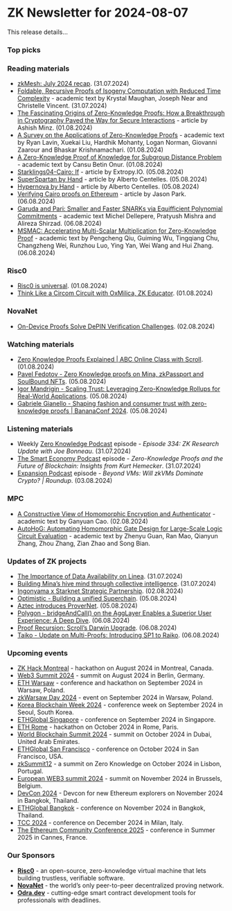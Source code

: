 # ZK Newsletter for 2024-08-07
This release details...

### Top picks

### Reading materials 
* [zkMesh: July 2024 recap](https://zkmesh.substack.com/p/zkmesh-july-2024-recap). (31.07.2024)
* [Foldable, Recursive Proofs of Isogeny Computation with Reduced Time Complexity](https://eprint.iacr.org/2024/1219.pdf) - academic text by Krystal Maughan, Joseph Near and Christelle Vincent. (31.07.2024)
* [The Fascinating Origins of Zero-Knowledge Proofs: How a Breakthrough in Cryptography Paved the Way for Secure Interactions](https://medium.com/@ashishminz900/the-fascinating-origins-of-zero-knowledge-proofs-how-a-breakthrough-in-cryptography-paved-the-way-a3fd797f4936) - article by Ashish Minz. (01.08.2024)
* [A Survey on the Applications of Zero-Knowledge Proofs](https://arxiv.org/pdf/2408.00243) - academic text by Ryan Lavin, Xuekai Liu, Hardhik Mohanty, Logan Norman, Giovanni Zaarour and Bhaskar Krishnamachari. (01.08.2024)
* [A Zero-Knowledge Proof of Knowledge for Subgroup Distance Problem](https://arxiv.org/pdf/2408.00395) - academic text by Cansu Betin Onur. (01.08.2024)
* [Starklings04-Cairo: If](https://extropy-io.medium.com/starklings04-cairo-if-65a89ee7c3b8) - article by Extropy.IO. (05.08.2024)
* [SuperSpartan by Hand](https://anoma.net/blog/superspartan-by-hand) - article by Alberto Centelles. (05.08.2024)
* [Hypernova by Hand](https://anoma.net/blog/hypernova-by-hand) - article by Alberto Centelles. (05.08.2024)
* [Verifying Cairo proofs on Ethereum](https://www.zksecurity.xyz/blog/posts/stark-evm-adapter/) - article by Jason Park. (06.08.2024)
* [Garuda and Pari: Smaller and Faster SNARKs via Equifficient Polynomial Commitments](https://eprint.iacr.org/2024/1245.pdf) - academic text Michel Dellepere, Pratyush Mishra and Alireza Shirzad. (06.08.2024)
* [MSMAC: Accelerating Multi-Scalar Multiplication for Zero-Knowledge Proof](https://eprint.iacr.org/2024/1246.pdf) - academic text by Pengcheng Qiu, Guiming Wu, Tingqiang Chu, Changzheng Wei, Runzhou Luo, Ying Yan, Wei Wang and Hui Zhang. (06.08.2024)

### Risc0
* [Risc0 is universal](https://x.com/RiscZero/status/1819114567773180180). (01.08.2024)
* [Think Like a Circom Circuit with OxMilica, ZK Educator](https://www.youtube.com/watch?v=aoOkX1hfmcI). (01.08.2024)
 
### NovaNet 
* [On-Device Proofs Solve DePIN Verification Challenges](https://www.coindesk.com/opinion/2024/08/02/on-device-proofs-solve-depin-verification-challenges/?utm_content=editorial&utm_term=organic&utm_source=twitter&utm_medium=social&utm_campaign=coindesk_main). (02.08.2024)
 
### Watching materials
* [Zero Knowledge Proofs Explained | ABC Online Class with Scroll](https://www.youtube.com/watch?v=Z7u-WxARB7Q). (01.08.2024)
* [Pavel Fedotov - Zero Knowledge proofs on Mina, zkPassport and SoulBound NFTs](https://www.youtube.com/watch?v=LFvMP7bBnhY). (05.08.2024)
* [Igor Mandrigin - Scaling Trust: Leveraging Zero-Knowledge Rollups for Real-World Applications](https://www.youtube.com/watch?v=EfQqf4aTFdY). (05.08.2024)
* [Gabriele Gianello - Shaping fashion and consumer trust with zero-knowledge proofs | BananaConf 2024](https://www.youtube.com/watch?v=f3X-VFPxzEY). (05.08.2024)

### Listening materials
* Weekly [Zero Knowledge Podcast](https://zeroknowledge.fm/334-2/) episode - *Episode 334: ZK Research Update with Joe Bonneau*. (31.07.2024) 
* [The Smart Economy Podcast](https://www.youtube.com/watch?v=A3lQ_FE9zfI) episode - *Zero-Knowledge Proofs and the Future of Blockchain: Insights from Kurt Hemecker*. (31.07.2024)
* [Expansion Podcast](https://www.youtube.com/watch?v=LKMUEXloDk0) episode - *Beyond VMs: Will zkVMs Dominate Crypto? | Roundup*. (03.08.2024)
 
### MPC
* [A Constructive View of Homomorphic Encryption and Authenticator](https://eprint.iacr.org/2024/1231.pdf) - academic text by Ganyuan Cao. (02.08.2024)
* [AutoHoG: Automating Homomorphic Gate Design for Large-Scale Logic Circuit Evaluation](https://eprint.iacr.org/2024/1250.pdf) - academic text by Zhenyu Guan, Ran Mao, Qianyun Zhang, Zhou Zhang, Zian Zhao and Song Bian.
 
### Updates of ZK projects
* [The Importance of Data Availability on Linea](https://linea.mirror.xyz/W1J_-t293AHrFtgLc_SbFD1dOIF4ZosJHI6JVPl0SQ4). (31.07.2024)
* [Building Mina’s hive mind through collective intelligence](https://minaprotocol.com/blog/building-minas-hive-mind-through-collective-intelligence). (31.07.2024)
* [Ingonyama x Starknet Strategic Partnership](https://medium.com/@ingonyama/ingonyama-x-starknet-strategic-partnership-af22539d41b2). (02.08.2024)
* [Optimistic - Building a unified Superchain](https://optimism.mirror.xyz/RGW8X3ZWkLxCS4kc3eM7m1uHsAd5DXCD5AICzIIC7OQ). (05.08.2024)
* [Aztec introduces ProverNet](https://x.com/aztecnetwork/status/1820560407058399462). (05.08.2024)
* [Polygon - bridgeAndCall() on the AggLayer Enables a Superior User Experience: A Deep Dive](https://polygon.technology/blog/bridgeandcall-on-the-agglayer-enables-a-superior-user-experience-a-deep-dive). (06.08.2024)
* [Proof Recursion: Scroll’s Darwin Upgrade](https://scroll.io/blog/proof-recursion-scrolls-darwin-upgrade). (06.08.2024)
* [Taiko - Update on Multi-Proofs: Introducing SP1 to Raiko](https://taiko.mirror.xyz/_3RbETXwvtYmK0T8j7VOllPw2DXT4gt_e54qqs8V-Lc). (06.08.2024)

### Upcoming events
* [ZK Hack Montreal](https://zk-hack-montreal.devfolio.co/) - hackathon on August 2024 in Montreal, Canada.
* [Web3 Summit 2024](https://web3summit.com/) - summit on August 2024 in Berlin, Germany. 
* [ETH Warsaw](https://www.ethwarsaw.dev/) - conference and hackathon on September 2024 in Warsaw, Poland.
* [zkWarsaw Day 2024](https://zkwarsaw.dev/) - event on September 2024 in Warsaw, Poland.
* [Korea Blockchain Week 2024](https://koreablockchainweek.com/) - conference week on September 2024 in Seoul, South Korea.
* [ETHGlobal Singapore](https://ethglobal.com/events/singapore2024) - conference on September 2024 in Singapore.
* [ETH Rome](https://form.jotform.com/241011812625343) - hackathon on October 2024 in Rome, Paris.
* [World Blockchain Summit 2024](https://worldblockchainsummit.com/dxb-oct-24/) - summit on October 2024 in Dubai, United Arab Emirates.
* [ETHGlobal San Francisco](https://ethglobal.com/events/sanfrancisco2024) - conference on October 2024 in San Francisco, USA.
* [zkSummit12](https://www.zksummit.com/) - a summit on Zero Knowledge on October 2024 in Lisbon, Portugal.
* [European WEB3 summit 2024](https://www.web3eurosummit.eu/) - summit on November 2024 in Brussels, Belgium.
* [DevCon 2024](https://devcon.org/) - Devcon for new Ethereum explorers on November 2024 in Bangkok, Thailand.
* [ETHGlobal Bangkok](https://ethglobal.com/events/bangkok) - conference on November 2024 in Bangkok, Thailand. 
* [TCC 2024](https://tcc.iacr.org/2024/) - conference on December 2024 in Milan, Italy.
* [The Ethereum Community Conference 2025](https://ethcc.io/) - conference in Summer 2025 in Cannes, France.

### Our Sponsors
* **[Risc0](https://www.risczero.com/)** - an open-source, zero-knowledge virtual machine that lets building trustless, verifiable software.
* **[NovaNet](https://www.novanet.xyz/)** - the world’s only peer-to-peer decentralized proving network.
* **[Odra.dev](https://odra.dev)** - cutting-edge smart contract development tools for professionals with deadlines.
